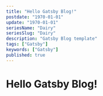 ```yaml
---
title: "Hello Gatsby Blog!"
postdate: "1970-01-01"
update: "1970-01-01"
seriesName: "Dairy"
seriesSlug: "Dairy"
description: "Gatsby Blog template"
tags: ["Gatsby"]
keywords: ["Gatsby"]
published: true
---
```


# Hello Gatsby Blog!
